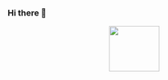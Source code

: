 ### Hi there 👋
<div id="header" align="center">
<img src="https://media.giphy.com/media/rZkE8LOc8gJD4S0lbM/giphy.gif" width="100" height="90"/>
</div>


<!--
**ckc1404/ckc1404** is a ✨ _special_ ✨ repository because its `README.md` (this file) appears on your GitHub profile.

Here are some ideas to get you started:

- 🔭 I’m currently working on ...
- 🌱 I’m currently learning ...
- 👯 I’m looking to collaborate on ...
- 🤔 I’m looking for help with ...
- 💬 Ask me about ...
- 📫 How to reach me: ...
- 😄 Pronouns: ...
- ⚡ Fun fact: ...
-->

